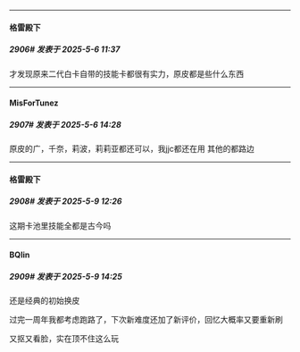 ﻿
*****

####  格雷殿下  
##### 2906#       发表于 2025-5-6 11:37

才发现原来二代白卡自带的技能卡都很有实力，原皮都是些什么东西


*****

####  MisForTunez  
##### 2907#       发表于 2025-5-6 14:28

原皮的广，千奈，莉波，莉莉亚都还可以，我jjc都还在用
其他的都路边


*****

####  格雷殿下  
##### 2908#       发表于 2025-5-9 12:26

这期卡池里技能全都是古今吗


*****

####  BQlin  
##### 2909#       发表于 2025-5-9 14:25

还是经典的初始换皮

过完一周年我都考虑跑路了，下次新难度还加了新评价，回忆大概率又要重新刷

又抠又看脸，实在顶不住这么玩

